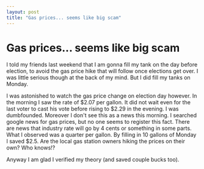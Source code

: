 ```yaml
---
layout: post
title: "Gas prices... seems like big scam"
---
```

Gas prices... seems like big scam
===
I told my friends last weekend that I am gonna fill my tank on the day before election, to avoid the gas price hike that will follow once elections get over. I was little serious though at the back of my mind. But I did fill my tanks on Monday.  
  
I was astonished to watch the gas price change on election day however. In the morning I saw the rate of $2.07 per gallon. It did not wait even for the last voter to cast his vote before rising to $2.29 in the evening. I was dumbfounded. Moreover I don't see this as a news this morning. I searched google news for gas prices, but no one seems to register this fact. There are news that industry rate will go by 4 cents or something in some parts. What I observed was a quarter per gallon. By filling in 10 gallons of Monday I saved $2.5\. Are the local gas station owners hiking the prices on their own? Who knows!?  
  
Anyway I am glad I verified my theory (and saved couple bucks too).
